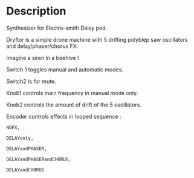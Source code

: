 # Description
Synthesizer for Electro-smith Daisy pod.

Dryftor is a simple drone machine with 5 drifting polyblep saw oscillators and delay/phaser/chorus FX.

Imagine a siren in a beehive !

Switch 1 toggles manual and automatic modes.

Switch2 is for mute.

Knob1 controls main frequency in manual mode only.

Knob2 controls the amount of drift of the 5 oscillators.

Encoder controls effects in looped sequence :

    NOFX,

    DELAYonly,

    DELAYandPHASER,

    DELAYandPHASERandCHORUS,

    DELAYandCHORUS
    




